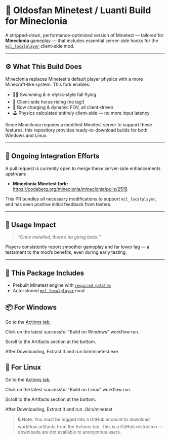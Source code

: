 # 🧱 Oldosfan Minetest / Luanti Build for Mineclonia

A stripped-down, performance-optimized version of Minetest — tailored for **Mineclonia** gameplay — that includes essential server-side hooks for the [`mcl_localplayer`](https://codeberg.org/halon/mcl_localplayer/) client-side mod.

---

## ⚙️ What This Build Does

Mineclonia replaces Minetest's default player physics with a more Minecraft-like system. This fork enables:

- 🏊‍♂️ Swimming & ✈️ elytra-style fall flying
- 🏇 Client-side horse riding (no lag!)
- 🏹 Bow charging & dynamic FOV, all client-driven
- 🕹️ Physics calculated entirely client-side — no more input latency

Since Mineclonia requires a modified Minetest server to support these features, this repository provides ready-to-download builds for both Windows and Linux.

---

## 🔄 Ongoing Integration Efforts

A pull request is currently open to merge these server-side enhancements upstream:
- **Mineclonia Minetest fork:** https://codeberg.org/mineclonia/mineclonia/pulls/2516

This PR bundles all necessary modifications to support `mcl_localplayer`, and has seen positive initial feedback from testers.

---

## 🚦 Usage Impact

> _“Once installed, there’s no going back.”_

Players consistently report smoother gameplay and far lower lag — a testament to the mod’s benefits, even during early testing.

---

## 🧩 This Package Includes

- Prebuilt Minetest engine with [`required patches`](https://codeberg.org/halon/Minetest)
- Auto-cloned [`mcl_localplayer`](https://codeberg.org/halon/mcl_localplayer) mod


## 📦 For Windows

Go to the [Actions tab.](https://github.com/CyberSecByte/halon-luanti/actions/workflows/win-build.yml)

Click on the latest successful "Build on Windows" workflow run.

Scroll to the Artifacts section at the bottom.

After Downloading, Extract it and run bin\minetest.exe.



## 🐧 For Linux

Go to the [Actions tab.](https://github.com/CyberSecByte/halon-luanti/actions/workflows/linux-build.yml)

Click on the latest successful "Build on Linux" workflow run.

Scroll to the Artifacts section at the bottom.

After Downloading, Extract it and run ./bin/minetest

>🔒 Note: You must be logged into a GitHub account to download workflow artifacts from the Actions tab. This is a GitHub restriction — downloads are not available to anonymous users.
